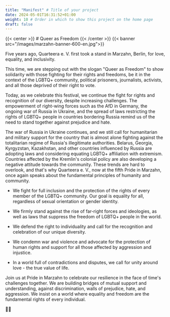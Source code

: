 ```yaml
---
title: "Manifest" # Title of your project
date: 2024-05-01T16:31:52+01:00
weight: 10 # Order in which to show this project on the home page
draft: false
---
```


{{< center >}} # Queer as Freedom {{< /center >}}
{{< banner src="/images/marzahn-banner-600-en.jpg">}}

Five years ago, Quarteera e. V. first took a stand in Marzahn, Berlin, for love, equality, and inclusivity.

This time, we are stepping out with the slogan "Queer as Freedom" to show solidarity with those fighting for their rights and freedoms, be it in the context of the LGBTQ+ community, political prisoners, journalists, activists, and all those deprived of their right to vote.

Today, as we celebrate this festival, we continue the fight for rights and recognition of our diversity, despite increasing challenges. The empowerment of right-wing forces such as the AfD in Germany, the ongoing war of Russia in Ukraine, and the spread of laws restricting the rights of LGBTQ+ people in countries bordering Russia remind us of the need to stand together against prejudice and hate.

The war of Russia in Ukraine continues, and we still call for humanitarian and military support for the country that is almost alone fighting against the totalitarian regime of Russia's illegitimate authorities. Belarus, Georgia, Kyrgyzstan, Kazakhstan, and other countries influenced by Russia are adopting laws and considering equating LGBTQ+ affiliation with extremism. Countries affected by the Kremlin's colonial policy are also developing a negative attitude towards the community. These trends are hard to overlook, and that's why Quarteera e. V., now at the fifth Pride in Marzahn, once again speaks about the fundamental principles of humanity and community.

- We fight for full inclusion and the protection of the rights of every member of the LGBTQ+ community. Our goal is equality for all, regardless of sexual orientation or gender identity.

- We firmly stand against the rise of far-right forces and ideologies, as well as laws that suppress the freedom of LGBTQ+ people in the world.

- We defend the right to individuality and call for the recognition and celebration of our unique diversity.

- We condemn war and violence and advocate for the protection of human rights and support for all those affected by aggression and injustice.

- In a world full of contradictions and disputes, we call for unity around love - the true value of life.

Join us at Pride in Marzahn to celebrate our resilience in the face of time's challenges together. We are building bridges of mutual support and understanding, against discrimination, walls of prejudice, hate, and aggression. We insist on a world where equality and freedom are the fundamental rights of every individual.

🏳️‍🌈
